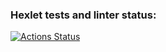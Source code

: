 ### Hexlet tests and linter status:
[![Actions Status](https://github.com/qusilon/java-project-72/actions/workflows/hexlet-check.yml/badge.svg)](https://github.com/qusilon/java-project-72/actions)